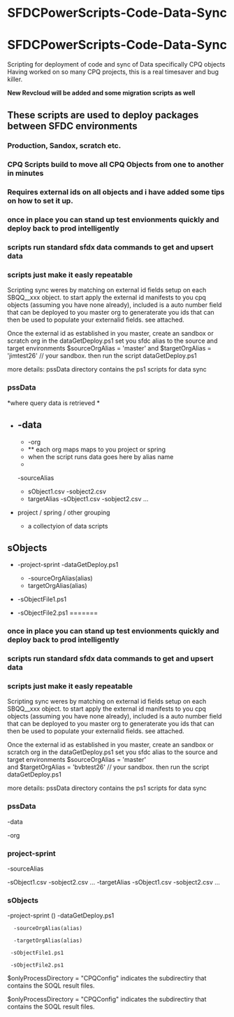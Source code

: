 # SFDCPowerScripts-Code-Data-Sync

# SFDCPowerScripts-Code-Data-Sync

Scripting for deployment of code and sync of Data specifically CPQ objects
Having worked on so many CPQ projects, this is a real timesaver and bug killer.

**New Revcloud will be added and some migration scripts as well**

## These scripts are used to deploy packages between SFDC environments

### Production, Sandox, scratch etc.

### CPQ Scripts build to move all CPQ Objects from one to another in minutes

### Requires external ids on all objects and i have added some tips on how to set it up.

### once in place you can stand up test envionments quickly and deploy back to prod intelligently

### scripts run standard sfdx data commands to get and upsert data

### scripts just make it easly repeatable

Scripting sync weres by matching on external id fields setup on each SBQQ__xxx object.
to start apply the external id manifests to you cpq objects (assuming you have none already),
included is a auto number field that can be deployed to you master org to generaterate you ids
that can then be used to populate your externalid fields.
see attached.

Once the external id as established in you master, create an sandbox or scratch org
in the dataGetDeploy.ps1 set you sfdc alias to the source and target environments
$sourceOrgAlias = 'master'
and
$targetOrgAlias = 'jimtest26'    // your sandbox.
then run the script dataGetDeploy.ps1

more details:
pssData directory contains the ps1 scripts for data sync


### pssData

*where query data is retrieved *

* ## -data


  * -org
  * ** each org maps maps to you project or spring
  * when the script runs data goes here by alias name
  *

  -sourceAlias

  - sObject1.csv
    -sobject2.csv
  - targetAlias
    -sObject1.csv
    -sobject2.csv
    ...
* project / spring / other grouping

  * a collectyion of data scripts


## sObjects

* -project-sprint
  -dataGetDeploy.ps1

  * -sourceOrgAlias(alias)
  * targetOrgAlias(alias)
* -sObjectFile1.ps1
* -sObjectFile2.ps1
=======
### once in place you can stand up test envionments quickly and deploy back to prod intelligently 
### scripts run standard sfdx data commands to get and upsert data
### scripts just make it easly repeatable

Scripting sync weres by matching on external id fields setup on each SBQQ__xxx object.
to start apply the external id manifests to you cpq objects (assuming you have none already),
included is a auto number field that can be deployed to you master org to generaterate you ids 
that can then be used to populate your externalid fields.
  see attached. 
 

Once the external id as established in you master, create an sandbox or scratch org
in the dataGetDeploy.ps1 set you sfdc alias to the source and target environments
$sourceOrgAlias = 'master'    
and 
$targetOrgAlias = 'bvbtest26'    // your sandbox. 
then run the script dataGetDeploy.ps1 

more details: 
 pssData directory contains the ps1 scripts for data sync
 

### pssData
  -data
  
   -org
   ### project-sprint 
   
  -sourceAlias 
  
   -sObject1.csv
    -sobject2.csv
          ...
    -targetAlias 
      -sObject1.csv
      -sobject2.csv
          ...
  ### sObjects
   -project-sprint ()
    -dataGetDeploy.ps1
		
      -sourceOrgAlias(alias)
			
      -targetOrgAlias(alias) 
			
     -sObjectFile1.ps1
		 
     -sObjectFile2.ps1
  

      
      

$onlyProcessDirectory = "CPQConfig"  indicates the subdirectiry that contains the SOQL result files.
   



 


$onlyProcessDirectory = "CPQConfig"  indicates the subdirectiry that contains the SOQL result files.
